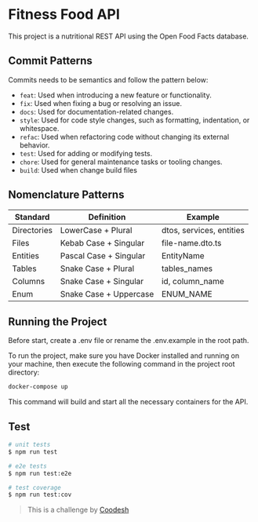 # Fitness Food API

This project is a nutritional REST API using the Open Food Facts database.

## Commit Patterns

Commits needs to be semantics and follow the pattern below: 

- `feat`: Used when introducing a new feature or functionality.
- `fix`: Used when fixing a bug or resolving an issue.
- `docs`: Used for documentation-related changes.
- `style`: Used for code style changes, such as formatting, indentation, or whitespace. 
- `refac`: Used when refactoring code without changing its external behavior.
- `test`: Used for adding or modifying tests.
- `chore`: Used for general maintenance tasks or tooling changes.
- `build`: Used when change build files

## Nomenclature Patterns

| Standard   | Definition             | Example                  |
| ---------- | ---------------------- | -----------------------  |
| Directories| LowerCase + Plural     | dtos, services, entities |
| Files      | Kebab Case + Singular  | file-name.dto.ts         |
| Entities   | Pascal Case + Singular | EntityName               |
| Tables     | Snake Case + Plural    | tables_names                    |
| Columns    | Snake Case + Singular  | id, column_name          |
| Enum       | Snake Case + Uppercase | ENUM_NAME                |

## Running the Project

Before start, create a .env file or rename the .env.example in the root path.

To run the project, make sure you have Docker installed and running on your machine, then execute the following command in the project root directory:

```bash
docker-compose up
```

This command will build and start all the necessary containers for the API.

## Test

```bash
# unit tests
$ npm run test

# e2e tests
$ npm run test:e2e

# test coverage
$ npm run test:cov
```

>  This is a challenge by [Coodesh](https://coodesh.com/)
